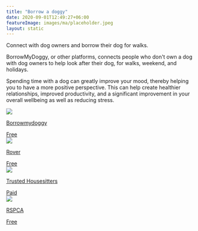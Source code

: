 ```yaml
---
title: "Borrow a doggy"
date: 2020-09-01T12:49:27+06:00
featureImage: images/ma/placeholder.jpeg
layout: static
---
```


Connect with dog owners and borrow their dog for walks.

BorrowMyDoggy, or other platforms, connects people who don't own a dog with dog owners to help look after their dog, for walks, weekend, and holidays.

Spending time with a dog can greatly improve your mood, thereby helping you to have a more positive perspective. This can help create healthier relationships, improved productivity, and a significant improvement in your overall wellbeing as well as reducing stress.

<a class="ma-link" href="https://www.borrowmydoggy.com/#home__why"><div class="ma-card ma-card-Community"><div class="ma-icon"><img src ="/images/icon-check.png"/></div><div class="ma-name"><p>Borrowmydoggy</p></div><div class="ma-paid-text"><span>Free</span></div></div></a><a class="ma-link" href="https://www.rover.com/uk/become-a-sitter/"><div class="ma-card ma-card-Community"><div class="ma-icon"><img src ="/images/icon-check.png"/></div><div class="ma-name"><p>Rover</p></div><div class="ma-paid-text"><span>Free</span></div></div></a><a class="ma-link" href="https://www.trustedhousesitters.com"><div class="ma-card ma-card-Community"><div class="ma-icon"><img src ="/images/icon-pound.png"/></div><div class="ma-name"><p>Trusted Housesitters</p></div><div class="ma-paid-text"><span>Paid</span></div></div></a><a class="ma-link" href="https://www.rspca.org.uk/-/blog_a_guide_to_voluntary_dog_walking"><div class="ma-card ma-card-Community"><div class="ma-icon"><img src ="/images/icon-check.png"/></div><div class="ma-name"><p>RSPCA</p></div><div class="ma-paid-text"><span>Free</span></div></div></a>  

<br/><br/>






